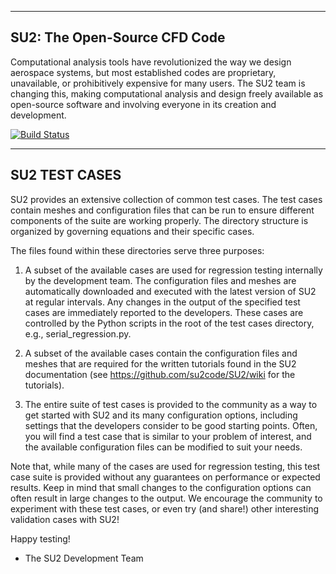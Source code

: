 --------------------------------
  SU2: The Open-Source CFD Code
--------------------------------

Computational analysis tools have revolutionized the way we design aerospace systems, but most established codes are proprietary, unavailable, or prohibitively expensive for many users. The SU2 team is changing this, making computational analysis and design freely available as open-source software and involving everyone in its creation and development.

[![Build Status](https://travis-ci.org/su2code/TestCases.svg?branch=develop)](https://travis-ci.org/su2code/TestCases)

-----------------------------------------------------------
  SU2 TEST CASES
-----------------------------------------------------------

SU2 provides an extensive collection of common test cases. The test cases contain meshes and configuration files that can be run to ensure different components of the suite are working properly. The directory structure is organized by governing equations and their specific cases.

The files found within these directories serve three purposes:

1. A subset of the available cases are used for regression testing internally by the development team. The configuration files and meshes are automatically downloaded and executed with the latest version of SU2 at regular intervals. Any changes in the output of the specified test cases are immediately reported to the developers. These cases are controlled by the Python scripts in the root of the test cases directory, e.g., serial_regression.py.

2. A subset of the available cases contain the configuration files and meshes that are required for the written tutorials found in the SU2 documentation (see https://github.com/su2code/SU2/wiki for the tutorials).

3. The entire suite of test cases is provided to the community as a way to get started with SU2 and its many configuration options, including settings that the developers consider to be good starting points. Often, you will find a test case that is similar to your problem of interest, and the available configuration files can be modified to suit your needs.

Note that, while many of the cases are used for regression testing, this test case suite is provided without any guarantees on performance or expected results. Keep in mind that small changes to the configuration options can often result in large changes to the output. We encourage the community to experiment with these test cases, or even try (and share!) other interesting validation cases with SU2!

Happy testing!

- The SU2 Development Team
